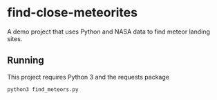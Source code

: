 # find-close-meteorites
A demo project that uses Python and NASA data to find meteor landing sites.

## Running

This project requires Python 3 and the requests package

`python3 find_meteors.py`